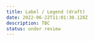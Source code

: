 ```yaml
---
title: Label / Legend (draft)
date: 2022-06-22T11:01:30.128Z
description: TBC
status: under review
---
```

